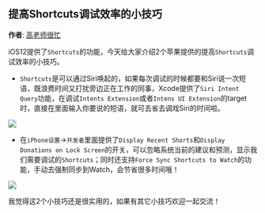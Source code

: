 提高Shortcuts调试效率的小技巧
----------
**作者**: [高老师很忙](https://weibo.com/517082456)

iOS12提供了`Shortcuts`的功能，今天给大家介绍2个苹果提供的提高`Shortcuts`调试效率的小技巧。

* `Shortcuts`是可以通过Siri唤起的，如果每次调试的时候都要和Siri说一次短语，既浪费时间又打扰旁边正在工作的同事，Xcode提供了`Siri Intent Query`功能，在调试`Intents Extension`或者`Intens UI Extension`的target时，直接在里面输入你要说的短语，就可去省去调戏Siri的时间啦。

![](https://github.com/iOS-Tips/iOS-tech-set/blob/master/images/2018/07/4-1.png)

* 在`iPhone设置`->`开发者`里面提供了`Display Recent Shorts`和`Display Donations on Lock Screen`的开关，可以忽略系统当前的建议和预测，显示我们需要调试的`Shortcuts`；同时还支持`Force Sync Shortcuts to Watch`的功能，手动去强制同步到Watch，会节省很多时间哦！

![](https://github.com/iOS-Tips/iOS-tech-set/blob/master/images/2018/07/4-2.png)

我觉得这2个小技巧还是很实用的，如果有其它小技巧欢迎一起交流！
